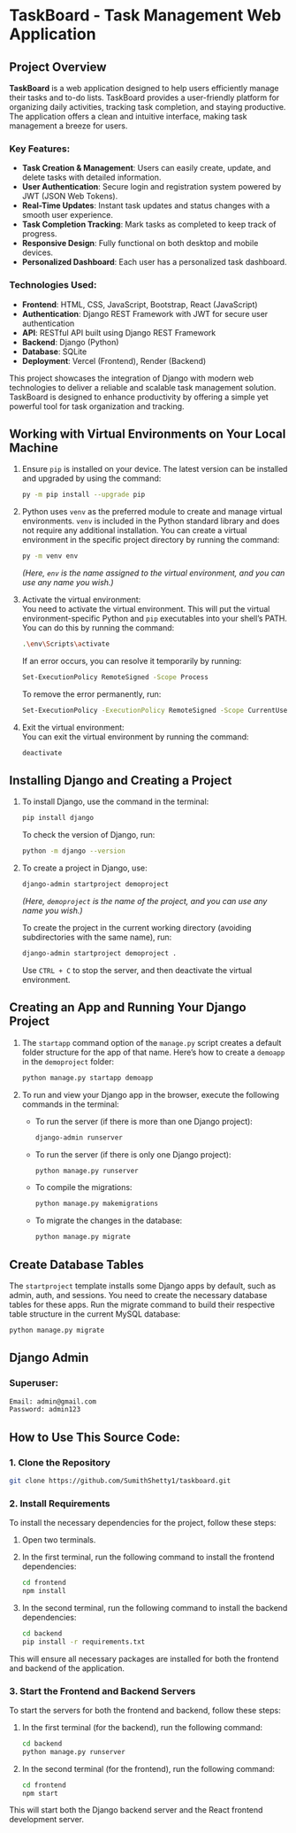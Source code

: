 # TaskBoard - Task Management Web Application

## Project Overview

**TaskBoard** is a web application designed to help users efficiently manage their tasks and to-do lists. TaskBoard provides a user-friendly platform for organizing daily activities, tracking task completion, and staying productive. The application offers a clean and intuitive interface, making task management a breeze for users.


### Key Features:
- **Task Creation & Management**: Users can easily create, update, and delete tasks with detailed information.
- **User Authentication**: Secure login and registration system powered by JWT (JSON Web Tokens).
- **Real-Time Updates**: Instant task updates and status changes with a smooth user experience.
- **Task Completion Tracking**: Mark tasks as completed to keep track of progress.
- **Responsive Design**: Fully functional on both desktop and mobile devices.
- **Personalized Dashboard**: Each user has a personalized task dashboard.

### Technologies Used:
- **Frontend**: HTML, CSS, JavaScript, Bootstrap, React (JavaScript)
- **Authentication**: Django REST Framework with JWT for secure user authentication
- **API**: RESTful API built using Django REST Framework
- **Backend**: Django (Python)
- **Database**: SQLite
- **Deployment**: Vercel (Frontend), Render (Backend)

This project showcases the integration of Django with modern web technologies to deliver a reliable and scalable task management solution. TaskBoard is designed to enhance productivity by offering a simple yet powerful tool for task organization and tracking.


## Working with Virtual Environments on Your Local Machine

1. Ensure `pip` is installed on your device. The latest version can be installed and upgraded by using the command:
    ```bash
    py -m pip install --upgrade pip
    ```

2. Python uses `venv` as the preferred module to create and manage virtual environments. `venv` is included in the Python standard library and does not require any additional installation. You can create a virtual environment in the specific project directory by running the command:
    ```bash
    py -m venv env
    ```
    *(Here, `env` is the name assigned to the virtual environment, and you can use any name you wish.)*

3. Activate the virtual environment:  
   You need to activate the virtual environment. This will put the virtual environment-specific Python and `pip` executables into your shell’s PATH. You can do this by running the command:
    ```bash
    .\env\Scripts\activate
    ```

    If an error occurs, you can resolve it temporarily by running:
    ```bash
    Set-ExecutionPolicy RemoteSigned -Scope Process
    ```

    To remove the error permanently, run:
    ```bash
    Set-ExecutionPolicy -ExecutionPolicy RemoteSigned -Scope CurrentUser
    ```

4. Exit the virtual environment:  
   You can exit the virtual environment by running the command:
    ```bash
    deactivate
    ```

## Installing Django and Creating a Project

1. To install Django, use the command in the terminal:
    ```bash
    pip install django
    ```

   To check the version of Django, run:
    ```bash
    python -m django --version
    ```

2. To create a project in Django, use:
    ```bash
    django-admin startproject demoproject
    ```
    *(Here, `demoproject` is the name of the project, and you can use any name you wish.)*

   To create the project in the current working directory (avoiding subdirectories with the same name), run:
    ```bash
    django-admin startproject demoproject .
    ```

   Use `CTRL + C` to stop the server, and then deactivate the virtual environment.

## Creating an App and Running Your Django Project

1. The `startapp` command option of the `manage.py` script creates a default folder structure for the app of that name. Here’s how to create a `demoapp` in the `demoproject` folder:
    ```bash
    python manage.py startapp demoapp
    ```

2. To run and view your Django app in the browser, execute the following commands in the terminal:
    - To run the server (if there is more than one Django project):
        ```bash
        django-admin runserver
        ```
    - To run the server (if there is only one Django project):
        ```bash
        python manage.py runserver
        ```

    - To compile the migrations:
        ```bash
        python manage.py makemigrations
        ```

    - To migrate the changes in the database:
        ```bash
        python manage.py migrate
        ```

## Create Database Tables

The `startproject` template installs some Django apps by default, such as admin, auth, and sessions. You need to create the necessary database tables for these apps. Run the migrate command to build their respective table structure in the current MySQL database:
```bash
python manage.py migrate
```

## Django Admin
### Superuser:
```bash
Email: admin@gmail.com  
Password: admin123
```


## How to Use This Source Code:
### 1. Clone the Repository
```bash
git clone https://github.com/SumithShetty1/taskboard.git
```

### 2. Install Requirements
To install the necessary dependencies for the project, follow these steps:

1. Open two terminals.

2. In the first terminal, run the following command to install the frontend dependencies:

    ```bash
    cd frontend
    npm install
    ```

3. In the second terminal, run the following command to install the backend dependencies:

    ```bash
    cd backend
    pip install -r requirements.txt
    ```

This will ensure all necessary packages are installed for both the frontend and backend of the application.


### 3. Start the Frontend and Backend Servers
To start the servers for both the frontend and backend, follow these steps:

1. In the first terminal (for the backend), run the following command:

    ```bash
    cd backend
    python manage.py runserver
    ```

2. In the second terminal (for the frontend), run the following command:

    ```bash
    cd frontend
    npm start
    ```

This will start both the Django backend server and the React frontend development server.
